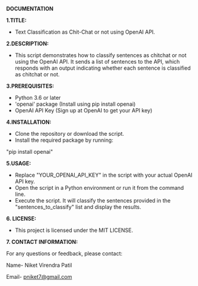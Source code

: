 **DOCUMENTATION**

**1.TITLE:**

- Text Classification as Chit-Chat or not using OpenAI API.

**2.DESCRIPTION:**

- This script demonstrates how to classify sentences as chitchat or not using the OpenAI API. It sends a list of sentences to the API, which responds with an output indicating whether each sentence is classified as chitchat or not.

**3.PREREQUISITES:**

- Python 3.6 or later
- 'openai' package (Install using pip install openai)
- OpenAI API Key (Sign up at OpenAI to get your API key)

**4.INSTALLATION:**

- Clone the repository or download the script.
- Install the required package by running:

"pip install openai"

**5.USAGE:**

- Replace "YOUR\_OPENAI\_API\_KEY" in the script with your actual OpenAI API key.
- Open the script in a Python environment or run it from the command line.
- Execute the script. It will classify the sentences provided in the "sentences\_to\_classify" list and display the results.

**6. LICENSE:**

- This project is licensed under the MIT LICENSE.

**7. CONTACT INFORMATION:**

For any questions or feedback, please contact:

Name- Niket Virendra Patil

Email- pniket7@gmail.com
